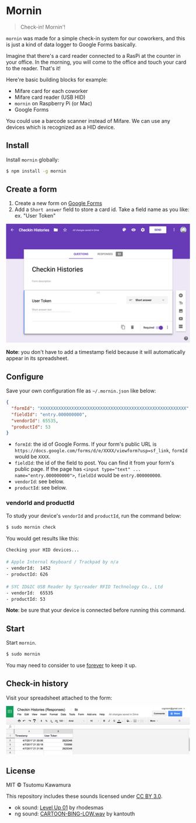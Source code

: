 # Mornin

> Check-in! Mornin'!

`mornin` was made for a simple check-in system for our coworkers, and this is just a kind of data logger to Google Forms basically.

Imagine that there's a card reader connected to a RasPi at the counter in your office. In the morning, you will come to the office and touch your card to the reader. That's it!

Here're basic building blocks for example:

- Mifare card for each coworker
- Mifare card reader (USB HID)
- `mornin` on Raspberry Pi (or Mac)
- Google Forms

You could use a barcode scanner instead of Mifare. We can use any devices which is recognized as a HID device.

## Install

Install `mornin` globally:

```bash
$ npm install -g mornin
```

## Create a form

1. Create a new form on [Google Forms](https://docs.google.com/forms/u/0/)
2. Add a `Short answer` field to store a card id. Take a field name as you like: ex. "User Token"

![create a form](images/create-form.png)

**Note**: you don't have to add a timestamp field because it will automatically appear in its spreadsheet.

## Configure

Save your own configuration file as `~/.mornin.json` like below:

```json
{
  "formId": "XXXXXXXXXXXXXXXXXXXXXXXXXXXXXXXXXXXXXXXXXXXXXXXXXXXXXXXX",
  "fieldId": "entry.000000000",
  "vendorId": 65535,
  "productId": 53
}
```

- `formId`: the id of Google Forms. If your form's public URL is `https://docs.google.com/forms/d/e/XXXX/viewform?usp=sf_link`, `formId` would be `XXXX`.
- `fieldId`: the id of the field to post. You can find it from your form's public page. If the page has `<input type="text" ... name="entry.000000000">`, `fieldId` would be `entry.000000000`.
- `vendorId`: see below.
- `productId`: see below.

### vendorId and productId

To study your device's `vendorId` and `productId`, run the command below:

```bash
$ sudo mornin check
```

You would get results like this:

```bash
Checking your HID devices...

# Apple Internal Keyboard / Trackpad by n/a
- vendorId:  1452
- productId: 626

# SYC ID&IC USB Reader by Sycreader RFID Technology Co., Ltd
- vendorId:  65535
- productId: 53
```

**Note**: be sure that your device is connected before running this command.

## Start

Start `mornin`.

```bash
$ sudo mornin
```

You may need to consider to use [forever](https://www.npmjs.com/package/forever) to keep it up.

## Check-in history

Visit your spreadsheet attached to the form:

![history](images/checkin-history.png)

## License

MIT © Tsutomu Kawamura

This repository includes these sounds licensed under [CC BY 3.0](https://creativecommons.org/licenses/by/3.0/).

- ok sound: [Level Up 01](https://www.freesound.org/people/rhodesmas/sounds/320655/) by rhodesmas
- ng sound: [CARTOON-BING-LOW.wav](https://www.freesound.org/people/kantouth/sounds/106727/) by kantouth
